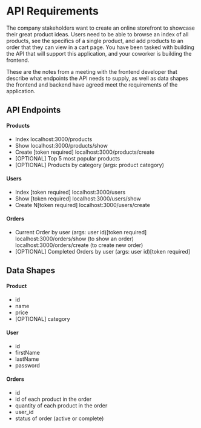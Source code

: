 # API Requirements
The company stakeholders want to create an online storefront to showcase their great product ideas. Users need to be able to browse an index of all products, see the specifics of a single product, and add products to an order that they can view in a cart page. You have been tasked with building the API that will support this application, and your coworker is building the frontend.

These are the notes from a meeting with the frontend developer that describe what endpoints the API needs to supply, as well as data shapes the frontend and backend have agreed meet the requirements of the application. 

## API Endpoints
#### Products
- Index 
localhost:3000/products
- Show
localhost:3000/products/show
- Create [token required]
localhost:3000/products/create
- [OPTIONAL] Top 5 most popular products 
- [OPTIONAL] Products by category (args: product category)

#### Users
- Index [token required]
localhost:3000/users
- Show [token required]
localhost:3000/users/show
- Create N[token required]
localhost:3000/users/create

#### Orders
- Current Order by user (args: user id)[token required]
localhost:3000/orders/show (to show an order)
localhost:3000/orders/create (to create new order)
- [OPTIONAL] Completed Orders by user (args: user id)[token required]

## Data Shapes
#### Product
-  id
- name
- price
- [OPTIONAL] category

#### User
- id
- firstName
- lastName
- password

#### Orders
- id
- id of each product in the order
- quantity of each product in the order
- user_id
- status of order (active or complete)

